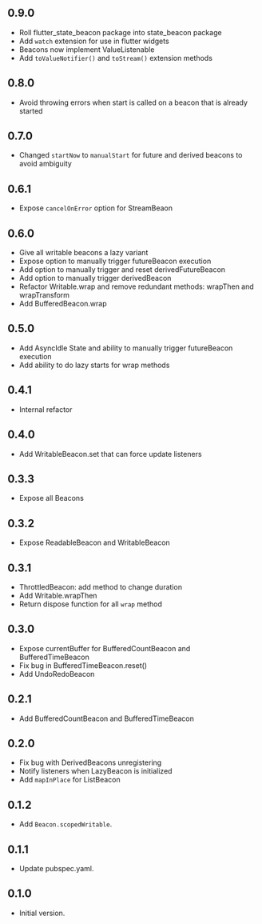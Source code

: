 ## 0.9.0

-   Roll flutter_state_beacon package into state_beacon package
-   Add `watch` extension for use in flutter widgets
-   Beacons now implement ValueListenable
-   Add `toValueNotifier()` and `toStream()` extension methods

## 0.8.0

-   Avoid throwing errors when start is called on a beacon that is already started

## 0.7.0

-   Changed `startNow` to `manualStart` for future and derived beacons to avoid ambiguity

## 0.6.1

-   Expose `cancelOnError` option for StreamBeaon

## 0.6.0

-   Give all writable beacons a lazy variant
-   Expose option to manually trigger futureBeacon execution
-   Add option to manually trigger and reset derivedFutureBeacon
-   Add option to manually trigger derivedBeacon
-   Refactor Writable.wrap and remove redundant methods: wrapThen and wrapTransform
-   Add BufferedBeacon.wrap

## 0.5.0

-   Add AsyncIdle State and ability to manually trigger futureBeacon execution
-   Add ability to do lazy starts for wrap methods

## 0.4.1

-   Internal refactor

## 0.4.0

-   Add WritableBeacon.set that can force update listeners

## 0.3.3

-   Expose all Beacons

## 0.3.2

-   Expose ReadableBeacon and WritableBeacon

## 0.3.1

-   ThrottledBeacon: add method to change duration
-   Add Writable.wrapThen
-   Return dispose function for all `wrap` method

## 0.3.0

-   Expose currentBuffer for BufferedCountBeacon and BufferedTimeBeacon
-   Fix bug in BufferedTimeBeacon.reset()
-   Add UndoRedoBeacon

## 0.2.1

-   Add BufferedCountBeacon and BufferedTimeBeacon

## 0.2.0

-   Fix bug with DerivedBeacons unregistering
-   Notify listeners when LazyBeacon is initialized
-   Add `mapInPlace` for ListBeacon

## 0.1.2

-   Add `Beacon.scopedWritable`.

## 0.1.1

-   Update pubspec.yaml.

## 0.1.0

-   Initial version.
